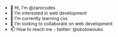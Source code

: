 - 👋 Hi, I’m @zarocodes
- 👀 I’m interested in web development
- 🌱 I’m currently learning css 
- 💞️ I’m looking to collaborate on web development
- 📫 How to reach me - twitter: @obotowouko

<!---
zarocodes/zarocodes is a ✨ special ✨ repository because its `README.md` (this file) appears on your GitHub profile.
You can click the Preview link to take a look at your changes.
--->
